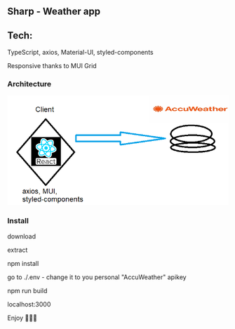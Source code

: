 ## Sharp - Weather app

<h2>Tech:</h2>
<p>TypeScript, axios, Material-UI, styled-components</p>
<p>Responsive thanks to MUI Grid</p>

<h3>Architecture</h3>
<img src="./src/assets/archi.png" alt="Architecture">

<h3>Install</h3>
<p>download</p>
<p>extract</p>
<p>npm install</p>
<p>go to ./.env - change it to you personal "AccuWeather" apikey</p>
<p>npm run build</p>
<p>localhost:3000</p>
<p>Enjoy 🍿🍿🍿</p>
